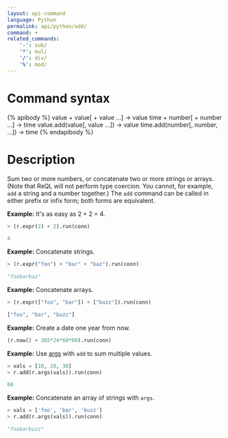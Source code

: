 ```yaml
---
layout: api-command
language: Python
permalink: api/python/add/
command: +
related_commands:
    '-': sub/
    '*': mul/
    '/': div/
    '%': mod/
---
```


# Command syntax #

{% apibody %}
value + value[ + value ...] &rarr; value
time + number[ + number ...] &rarr; time
value.add(value[, value ...]) &rarr; value
time.add(number[, number, ...]) &rarr; time
{% endapibody %}

# Description #

Sum two or more numbers, or concatenate two or more strings or arrays. (Note that ReQL will not perform type coercion. You cannot, for example, `add` a string and a number together.) The `add` command can be called in either prefix or infix form; both forms are equivalent.

__Example:__ It's as easy as 2 + 2 = 4.

```py
> (r.expr(2) + 2).run(conn)

4
```

__Example:__ Concatenate strings.

```py
> (r.expr("foo") + "bar" + "baz").run(conn)

"foobarbaz"
```


__Example:__ Concatenate arrays.

```py
> (r.expr(["foo", "bar"]) + ["buzz"]).run(conn)

["foo", "bar", "buzz"]
```

__Example:__ Create a date one year from now.


```py
(r.now() + 365*24*60*60).run(conn)
```

__Example:__ Use [args](/api/python/args) with `add` to sum multiple values.

```py
> vals = [10, 20, 30]
> r.add(r.args(vals)).run(conn)

60
```

__Example:__ Concatenate an array of strings with `args`.

```py
> vals = ['foo', 'bar', 'buzz']
> r.add(r.args(vals)).run(conn)

"foobarbuzz"
```

